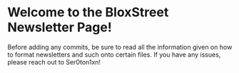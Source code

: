 # Welcome to the BloxStreet Newsletter Page!

Before adding any commits, be sure to read all the information given on how to format newsletters and such onto certain files. If you have any issues, please reach out to Ser0ton1xn! 
